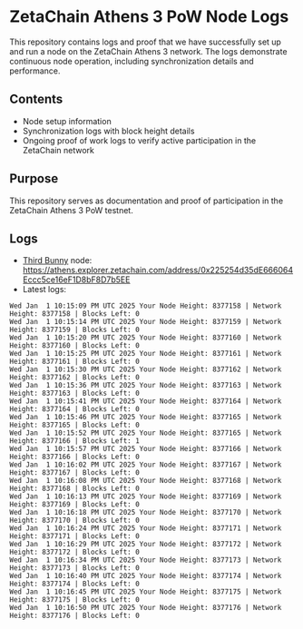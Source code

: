 # ZetaChain Athens 3 PoW Node Logs
This repository contains logs and proof that we have successfully set up and run a node on the ZetaChain Athens 3 network. The logs demonstrate continuous node operation, including synchronization details and performance.

## Contents
- Node setup information
- Synchronization logs with block height details
- Ongoing proof of work logs to verify active participation in the ZetaChain network

## Purpose
This repository serves as documentation and proof of participation in the ZetaChain Athens 3 PoW testnet.

## Logs

- [Third Bunny](https://thirdbunny.xyz/) node: https://athens.explorer.zetachain.com/address/0x225254d35dE666064Eccc5ce16eF1D8bF8D7b5EE
- Latest logs:
```
Wed Jan  1 10:15:09 PM UTC 2025 Your Node Height: 8377158 | Network Height: 8377158 | Blocks Left: 0
Wed Jan  1 10:15:14 PM UTC 2025 Your Node Height: 8377159 | Network Height: 8377159 | Blocks Left: 0
Wed Jan  1 10:15:20 PM UTC 2025 Your Node Height: 8377160 | Network Height: 8377160 | Blocks Left: 0
Wed Jan  1 10:15:25 PM UTC 2025 Your Node Height: 8377161 | Network Height: 8377161 | Blocks Left: 0
Wed Jan  1 10:15:30 PM UTC 2025 Your Node Height: 8377162 | Network Height: 8377162 | Blocks Left: 0
Wed Jan  1 10:15:36 PM UTC 2025 Your Node Height: 8377163 | Network Height: 8377163 | Blocks Left: 0
Wed Jan  1 10:15:41 PM UTC 2025 Your Node Height: 8377164 | Network Height: 8377164 | Blocks Left: 0
Wed Jan  1 10:15:46 PM UTC 2025 Your Node Height: 8377165 | Network Height: 8377165 | Blocks Left: 0
Wed Jan  1 10:15:52 PM UTC 2025 Your Node Height: 8377165 | Network Height: 8377166 | Blocks Left: 1
Wed Jan  1 10:15:57 PM UTC 2025 Your Node Height: 8377166 | Network Height: 8377166 | Blocks Left: 0
Wed Jan  1 10:16:02 PM UTC 2025 Your Node Height: 8377167 | Network Height: 8377167 | Blocks Left: 0
Wed Jan  1 10:16:08 PM UTC 2025 Your Node Height: 8377168 | Network Height: 8377168 | Blocks Left: 0
Wed Jan  1 10:16:13 PM UTC 2025 Your Node Height: 8377169 | Network Height: 8377169 | Blocks Left: 0
Wed Jan  1 10:16:18 PM UTC 2025 Your Node Height: 8377170 | Network Height: 8377170 | Blocks Left: 0
Wed Jan  1 10:16:24 PM UTC 2025 Your Node Height: 8377171 | Network Height: 8377171 | Blocks Left: 0
Wed Jan  1 10:16:29 PM UTC 2025 Your Node Height: 8377172 | Network Height: 8377172 | Blocks Left: 0
Wed Jan  1 10:16:34 PM UTC 2025 Your Node Height: 8377173 | Network Height: 8377173 | Blocks Left: 0
Wed Jan  1 10:16:40 PM UTC 2025 Your Node Height: 8377174 | Network Height: 8377174 | Blocks Left: 0
Wed Jan  1 10:16:45 PM UTC 2025 Your Node Height: 8377175 | Network Height: 8377175 | Blocks Left: 0
Wed Jan  1 10:16:50 PM UTC 2025 Your Node Height: 8377176 | Network Height: 8377176 | Blocks Left: 0
```
